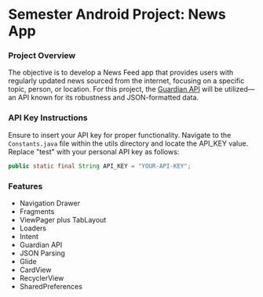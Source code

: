 # Semester Android Project: News App

### Project Overview

The objective is to develop a News Feed app that provides users with regularly updated news sourced from the internet, focusing on a specific topic, person, or location. For this project, the [Guardian API](http://open-platform.theguardian.com/documentation/) will be utilized—an API known for its robustness and JSON-formatted data.

### API Key Instructions

Ensure to insert your API key for proper functionality. Navigate to the `Constants.java` file within the utils directory and locate the API_KEY value. Replace "test" with your personal API key as follows:
```java
public static final String API_KEY = "YOUR-API-KEY";
```

### Features

* Navigation Drawer
* Fragments
* ViewPager plus TabLayout
* Loaders
* Intent
* Guardian API
* JSON Parsing
* Glide
* CardView
* RecyclerView
* SharedPreferences